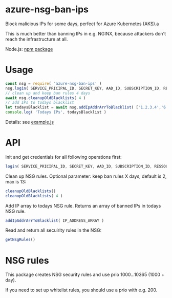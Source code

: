 # azure-nsg-ban-ips
Block malicious IPs for some days, perfect for Azure Kubernetes (AKS).a

This is much better than banning IPs in e.g. NGINX, 
because attackers don't reach the infrastructure at all.

Node.js: [npm package](https://www.npmjs.com/package/azure-nsg-ban-ips)

# Usage

```javascript
const nsg = require( 'azure-nsg-ban-ips' )
nsg.login( SERVICE_PRICIPAL_ID, SECRET_KEY, AAD_ID, SUBSCRIPTION_ID, RESSOURCE_GROUP, NSG_NAME )
// clean up and keep ban rules 4 days
await nsg.cleanupOldBlacklists( 4 )
// add IPs to todays blacklist
let todaysBlacklist = await nsg.addIpAddrArrToBlacklist( ['1.2.3.4','6.6.6.6'] )
console.log( 'Todays IPs', todaysBlacklist )
```

Details: see [example.js](example.js) 

# API

Init and get credentials for all following operations first:
```javascript
login( SERVICE_PRICIPAL_ID, SECRET_KEY, AAD_ID, SUBSCRIPTION_ID, RESSOURCE_GROUP, NSG_NAME )
```

Clean up NSG rules. Optional parameter: keep ban rules X days, default is 2, max is 13:
```javascript
cleanupOldBlacklists()
cleanupOldBlacklists( 4 )
```

Add IP array to todays NSG rule. Returns an array of banned IPs in todays NSG rule.
```javascript
addIpAddrArrToBlacklist( IP_ADDRESS_ARRAY )
```

Read and return all secuirity rules in the NSG:
```javascript
getNsgRules()
```

# NSG rules

This package creates NSG security rules and use prio 1000...10365 (1000 + day).

If you need to set up whitelist rules, you should use a prio with e.g. 200.